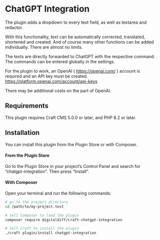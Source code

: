 # ChatGPT Integration

The plugin adds a dropdown to every text field, as well as textarea and redactor.

With this functionality, text can be automatically corrected, translated, shortened and created. And of course many other functions can be added individually. There are almost no limits.

The texts are directly forwarded to ChatGPT with the respective command. The commands can be entered globally in the settings.

For the plugin to work, an OpenAI ( https://openai.com/ ) account is required and an API key must be created.
https://platform.openai.com/account/api-keys

There may be additional costs on the part of OpenAI.

## Requirements

This plugin requires Craft CMS 5.0.0 or later, and PHP 8.2 or later.

## Installation

You can install this plugin from the Plugin Store or with Composer.

#### From the Plugin Store

Go to the Plugin Store in your project’s Control Panel and search for “chatgpt-integration”. Then press “Install”.

#### With Composer

Open your terminal and run the following commands:

```bash
# go to the project directory
cd /path/to/my-project.test

# tell Composer to load the plugin
composer require digitaldiff/craft-chatgpt-integration

# tell Craft to install the plugin
./craft plugin/install chatgpt-integration
```
